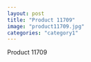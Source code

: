 ```yaml
---
layout: post
title: "Product 11709"
image: "product11709.jpg"
categories: "category1"
---
```

Product 11709
